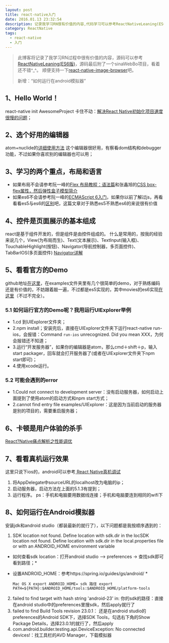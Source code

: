 ```yaml
---
layout: post
title: react-native入门
date: 2016.01.13 23:32:54
description: 记录我学习RN很有价值的内容,代码学习可以参考ReactNativeLeaning(ES6版),最后附了一个sinaWebBo实际项目，虽说RN出来不久，坑多的不少，据我实际开发感受，坑确实不少，当然也有框架的坑，最主要还是自己对框架熟练度不够，所以如果你的学习之路不够平坦也不要气馁，多敲代码少抱怨^_^.
category: ReactNative
tags: 
  - react-native
  - 入门
---
```


> 此博客将记录了我学习RN过程中很有价值的内容，源码可以参考[ReactNativeLeaning(ES6版)][1]，源码最后附了一个sinaWebBo项目，看着还不错^_^。
> 顺便支持一下[react-native-image-browser][2]吧。<br/>
>
> 新增：“如何运行在android模拟器”

## 1、Hello World！

react-native init AwesomeProject 卡住不动：[解决React Native初始化项目速度很慢的问题](http://www.jianshu.com/p/62242e424bae)；

## 2、选个好用的编辑器

atom+nuclide的[详细使用方法](http://blog.csdn.net/hello_hwc/article/details/51612139)
这个编辑器很好用，有察看dom结构和debugger功能，不过如果你喜欢别的编辑器也可以用；

## 3、学习的两个重点，布局和语言

- 如果布局不会请参考阮一峰的[Flex 布局教程：语法篇](http://www.ruanyifeng.com/blog/2015/07/flex-grammar.html)和张鑫旭的[CSS box-flex属性，然后弹性盒子模型简介](http://www.zhangxinxu.com/wordpress/2010/12/css-box-flex%E5%B1%9E%E6%80%A7%EF%BC%8C%E7%84%B6%E5%90%8E%E5%BC%B9%E6%80%A7%E7%9B%92%E5%AD%90%E6%A8%A1%E5%9E%8B%E7%AE%80%E4%BB%8B/)
- 如果es6不会请参考阮一峰的[ECMAScript 6入门](http://es6.ruanyifeng.com/)，如果你以前了解过js，再看看看es5与es6的[区别](https://segmentfault.com/n/1330000004266763)吧，这篇文章对于熟悉es5不熟悉es6的来说很有价值

## 4、控件是页面展示的基本组成

react是基于组件开发的，但是组件是由控件组成的。
什么是常用的，按我的经验来说几个，View(为布局而生)、Text(文本展示)、TextInput(输入框)、TouchableHighlight(按钮)、Navigator(导航控制器，多页面控件)、TabBarIOS(多页面控件)
[Navigator详解](http://bbs.reactnative.cn/topic/20/%E6%96%B0%E6%89%8B%E7%90%86%E8%A7%A3navigator%E7%9A%84%E6%95%99%E7%A8%8B/2)

## 5、看看官方的Demo

github地址[在这里](https://github.com/facebook/react-native)，在examples文件夹里有几个很简单的demo，对于熟练编码还是有价值的，不妨跟着敲一遍，不过都是es5实现的，其中movies的es6实现[在这里](https://github.com/CoderGLM/ReactNativeLeaning/tree/master/3.1FacebookMovies)（不过不完全）。

### 5.1 如何运行官方的Demo呢？我用运行UIExplorer举例

- 1.cd 到UIExplorer文件夹；
- 2.npm install；安装完后，直接在UIExplorer文件夹下运行react-native run-ios，会报错：Command `run-ios` unrecognized. Did you mean XXX，为何会报错还不知道；
- 3.运行“开发服务器”，如果你的编辑器是atom，那么cmd＋shift＋p，输入start packager，回车就会打开服务器了(或者在UIExplorer文件夹下npm start即可)；
- 4.使用xcode运行。

### 5.2 可能会遇到的error

- 1.Could not connect to development server：没有启动服务器，如何启动上面提到了使用atom的启动方式和npm start方式；
- 2.cannot find entry file examples/UIExplorer：这是因为当前启动的服务器是别的项目的，需要重启服务器；


## 6、卡顿是用户体验的杀手

[React?Native痛点解析之性能调优](http://mt.sohu.com/20160601/n452304739.shtml)

## 7、看看真机运行效果

这里只说下ios的，android可以参考[ React Native真机调试 ](http://my.oschina.net/imot/blog/512808)

1. 将AppDelegate中sourceURL的localhost改为电脑的ip；
2. 启动服务器，启动方法在上面的5.1.3有提到；
3. 运行程序。
ps：手机和电脑要用数据线连接；手机和电脑要连到相同的wifi下

## 8、如何运行在Android模拟器

安装jdk和android studio（都装最新的就行了），以下问题都是我按顺序遇到的：<br/>

1. SDK location not found. Define location with sdk.dir in the locSDK location not found. Define location with sdk.dir in the local.properties file or with an ANDROID_HOME environment variable <br/>

 *  如何查看sdk location：打开android studio --> preferences -> 查找sdk即可看到路径；*
 *  设置ANDROID_HOME：参考https://spring.io/guides/gs/android/ *

    `Mac OS X
    export ANDROID_HOME= sdk 路径
    export PATH=${PATH}:$ANDROID_HOME/tools:$ANDROID_HOME/platform-tools` <br/>

2. failed to find target with hash string 'android-23' in: 你的sdk的路径：直接在android studio中的preferences里搜sdk，然后apply就行了
3. failed to find Build Tools revision 23.0.1： 还是在android studio的preferences的Android SDK下，选择SDK Tools，勾选右下角的Show Package Details，选择23.0.1的就行了，然后apply
4. com.android.builder.testing.api.DeviceException: No connected devices!：找工具栏的AVD Manager，下载模拟器


[1]:https://github.com/CoderGLM/ReactNativeLeaning "ReactNativeLeaning"
[2]:https://github.com/CoderGLM/react-native-image-browser "react-native-image-browser"
